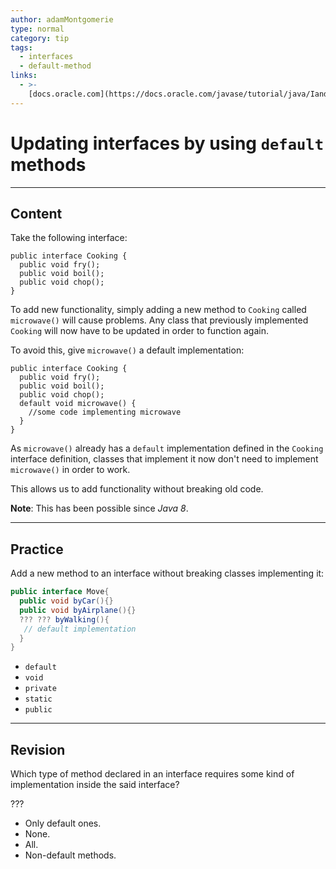 ```yaml
---
author: adamMontgomerie
type: normal
category: tip
tags:
  - interfaces
  - default-method
links:
  - >-
    [docs.oracle.com](https://docs.oracle.com/javase/tutorial/java/IandI/defaultmethods.html){website}
---
```


# Updating interfaces by using `default` methods


---

## Content

Take the following interface:

```plain-text
public interface Cooking {
  public void fry();
  public void boil();
  public void chop();
}
```

To add new functionality, simply adding a new method to `Cooking` called `microwave()` will cause problems. Any class that previously implemented `Cooking` will now have to be updated in order to function again.

To avoid this, give `microwave()` a default implementation:

```plain-text
public interface Cooking {
  public void fry();
  public void boil();
  public void chop();
  default void microwave() {
    //some code implementing microwave
  }
}
```

As `microwave()` already has a `default` implementation defined in the `Cooking` interface definition, classes that implement it now don't need to implement `microwave()` in order to work.

This allows us to add functionality without breaking old code.

**Note**: This has been possible since *Java 8*.


---

## Practice

Add a new method to an interface without breaking classes implementing it:

```java
public interface Move{
  public void byCar(){}
  public void byAirplane(){}
  ??? ??? byWalking(){
   // default implementation
  }
}
```

- `default`
- `void`
- `private`
- `static`
- `public`


---

## Revision

Which type of method declared in an interface requires some kind of implementation inside the said interface?

???

- Only default ones.
- None.
- All.
- Non-default methods.
 

